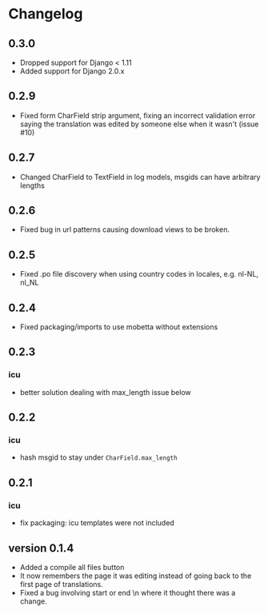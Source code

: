 # Changelog

## 0.3.0

* Dropped support for Django < 1.11
* Added support for Django 2.0.x

## 0.2.9

* Fixed form CharField strip argument, fixing an incorrect validation error
  saying the translation was edited by someone else when it wasn't (issue #10)

## 0.2.7

* Changed CharField to TextField in log models, msgids can have arbitrary lengths

## 0.2.6

* Fixed bug in url patterns causing download views to be broken.

## 0.2.5

* Fixed .po file discovery when using country codes in locales, e.g. nl-NL,
  nl_NL

## 0.2.4

* Fixed packaging/imports to use mobetta without extensions

## 0.2.3

### icu

* better solution dealing with max_length issue below

## 0.2.2

### icu

* hash msgid to stay under `CharField.max_length`

## 0.2.1

### icu

* fix packaging: icu templates were not included

## version 0.1.4

- Added a compile all files button
- It now remembers the page it was editing instead of going back to the first page of translations.
- Fixed a bug involving start or end \n where it thought there was a change.

